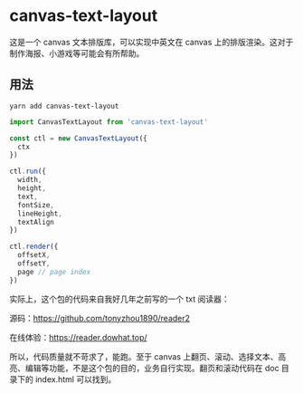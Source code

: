 # canvas-text-layout

这是一个 canvas 文本排版库，可以实现中英文在 canvas 上的排版渲染。这对于制作海报、小游戏等可能会有所帮助。

## 用法

```shell
yarn add canvas-text-layout
```

```javascript
import CanvasTextLayout from 'canvas-text-layout'

const ctl = new CanvasTextLayout({
  ctx
})

ctl.run({
  width,
  height,
  text,
  fontSize,
  lineHeight,
  textAlign
})

ctl.render({
  offsetX,
  offsetY,
  page // page index
})
```

实际上，这个包的代码来自我好几年之前写的一个 txt 阅读器：

源码：https://github.com/tonyzhou1890/reader2

在线体验：https://reader.dowhat.top/

所以，代码质量就不苛求了，能跑。至于 canvas 上翻页、滚动、选择文本、高亮、编辑等功能，不是这个包的目的，业务自行实现。翻页和滚动代码在 doc 目录下的 index.html 可以找到。